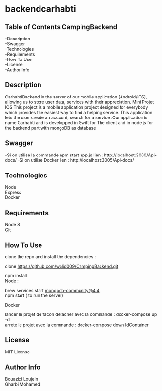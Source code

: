 # backendcarhabti
## Table of Contents CampingBackend
-Description</br>
-Swagger</br>
-Technologies</br>
-Requirements</br>
-How To Use</br>
-License</br>
-Author Info</br>

## Description

CarhabtiBackend is the server of our mobile application [Android/iOS], allowing us to store user data, services with their appreciation.
Mini Projet IOS This project is a mobile application project designed for everybody which provides the easiest way to find a helping service. This application lets the user create an account, search for a service .Our application is name Carhabti and is developped in Swift for The client and in node.js for the backend part with mongoDB as database
## Swagger
-Si on utilise la commande npm start app.js lien : http://localhost:3000/Api-docs/
-Si on utilise Docker lien : http://localhost:3005/Api-docs/
## Technologies
Node</br>
Express</br>
Docker</br>

## Requirements
Node 8</br>
Git</br>

## How To Use
clone the repo and install the dependencies :</br>

clone https://github.com/walid009/CampingBackend.git</br>

npm install</br>
Node :</br>

brew services start mongodb-community@4.4</br>
npm start ( to run the server)</br>

Docker:</br>

lancer le projet de facon detacher avec la commande : docker-compose up -d</br>
arrete le projet avec la commande : docker-compose down IdContainer
## License
MIT License

## Author Info
Bouazizi Loujein</br>
Gharbi Mohamed

